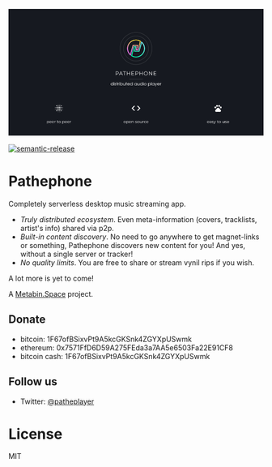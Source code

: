 ![](/_banner.png)

[![semantic-release](https://img.shields.io/badge/%20%20%F0%9F%93%A6%F0%9F%9A%80-semantic--release-e10079.svg)](https://github.com/semantic-release/semantic-release)

# Pathephone

Completely serverless desktop music streaming app.

- *Truly distributed ecosystem*. Even meta-information (covers, tracklists, artist's info) shared via p2p.
- *Built-in content discovery*. No need to go anywhere to get magnet-links or something, Pathephone discovers new content for you! And yes, without a single server or tracker!
- *No quality limits*. You are free to share or stream vynil rips if you wish. 

A lot more is yet to come!

A [Metabin.Space](https://github.com/metabin) project.

## Donate

- bitcoin: 1F67ofBSixvPt9A5kcGKSnk4ZGYXpUSwmk
- ethereum: 0x7571FfD6D59A275FEda3a7AA5e6503Fa22E91CF8
- bitcoin cash: 1F67ofBSixvPt9A5kcGKSnk4ZGYXpUSwmk

## Follow us

- Twitter: [@patheplayer](http://twitter.com/patheplayer)

# License
MIT
